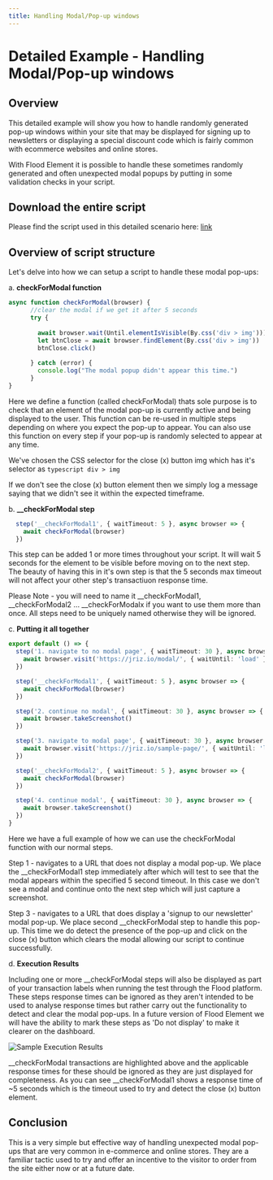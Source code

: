 ```yaml
---
title: Handling Modal/Pop-up windows
---
```


# Detailed Example - Handling Modal/Pop-up windows

## Overview

This detailed example will show you how to handle randomly generated pop-up windows within your site that may be displayed for signing up to newsletters or displaying a special discount code which is fairly common with ecommerce websites and online stores.

With Flood Element it is possible to handle these sometimes randomly generated and often unexpected modal popups by putting in some validation checks in your script.

## Download the entire script

Please find the script used in this detailed scenario here: [link](https://gist.github.com/jrizio/106f5b36b1eee8c878c65e6be3a1ae86/archive/77a3ab58c746d0bcd91c1c0d40cbcc8d043f63fa.zip)

## Overview of script structure

Let's delve into how we can setup a script to handle these modal pop-ups:

a. **checkForModal function**

```typescript
async function checkForModal(browser) {
      //clear the modal if we get it after 5 seconds
      try {
		
		await browser.wait(Until.elementIsVisible(By.css('div > img')))
        let btnClose = await browser.findElement(By.css('div > img'))
		btnClose.click()
		
      } catch (error) {	
		console.log("The modal popup didn't appear this time.")
	  }
}
```
Here we define a function (called checkForModal) thats sole purpose is to check that an element of the modal pop-up is currently active and being displayed to the user. This function can be re-used in multiple steps depending on where you expect the pop-up to appear. You can also use this function on every step if your pop-up is randomly selected to appear at any time.

We've chosen the CSS selector for the close (x) button img which has it's selector as ```typescript div > img```

If we don't see the close (x) button element then we simply log a message saying that we didn't see it within the expected timeframe.

b. **__checkForModal step**

```typescript
  step('__checkForModal1', { waitTimeout: 5 }, async browser => {
    await checkForModal(browser)
  })
```

This step can be added 1 or more times throughout your script. It will wait 5 seconds for the element to be visible before moving on to the next step. The beauty of having this in it's own step is that the 5 seconds max timeout will not affect your other step's transactiuon response time.

Please Note - you will need to name it __checkForModal1, __checkForModal2 ... __checkForModalx if you want to use them more than once. All steps need to be uniquely named otherwise they will be ignored.

c. **Putting it all together**

```typescript
export default () => {
  step('1. navigate to no modal page', { waitTimeout: 30 }, async browser => {  
    await browser.visit('https://jriz.io/modal/', { waitUntil: 'load' }) //test for no modal pop-up
  })

  step('__checkForModal1', { waitTimeout: 5 }, async browser => {
    await checkForModal(browser)
  })

  step('2. continue no modal', { waitTimeout: 30 }, async browser => {
    await browser.takeScreenshot()
  })  

  step('3. navigate to modal page', { waitTimeout: 30 }, async browser => {  
    await browser.visit('https://jriz.io/sample-page/', { waitUntil: 'load' }) //test for modal pop-up
  })

  step('__checkForModal2', { waitTimeout: 5 }, async browser => {
    await checkForModal(browser)
  })

  step('4. continue modal', { waitTimeout: 30 }, async browser => {
    await browser.takeScreenshot()
  })   
}
```
Here we have a full example of how we can use the checkForModal function with our normal steps.

Step 1 - navigates to a URL that does not display a modal pop-up. We place the __checkForModal1 step immediately after which will test to see that the modal appears within the specified 5 second timeout.
In this case we don't see a modal and continue onto the next step which will just capture a screenshot.

Step 3 - navigates to a URL that does display a 'signup to our newsletter' modal pop-up. We place second __checkForModal step to handle this pop-up. This time we do detect the presence of the pop-up and click on the close (x) button which clears the modal allowing our script to continue successfully.

d. **Execution Results**

Including one or more __checkForModal steps will also be displayed as part of your transaction labels when running the test through the Flood platform. These steps response times can be ignored as they aren't intended to be used to analyse response times but rather carry out the functionality to detect and clear the modal pop-ups. In a future version of Flood Element we will have the ability to mark these steps as 'Do not display' to make it clearer on the dashboard.

![Sample Execution Results](https://raw.githubusercontent.com/flood-io/flood-chrome-docs/master/examples/flood_checkmodal.png)

__checkForModal transactions are highlighted above and the applicable response times for these should be ignored as they are just displayed for completeness. As you can see __checkForModal1 shows a response time of ~5 seconds which is the timeout used to try and detect the close (x) button element.

## Conclusion

This is a very simple but effective way of handling unexpected modal pop-ups that are very common in e-commerce and online stores. They are a familiar tactic used to try and offer an incentive to the visitor to order from the site either now or at a future date.



